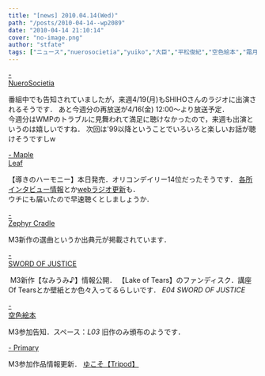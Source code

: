 ```yaml
---
title: "[news] 2010.04.14(Wed)"
path: "/posts/2010-04-14--wp2089"
date: "2010-04-14 21:10:14"
cover: "no-image.png"
author: "stfate"
tags: ["ニュース","nuerosocietia","yuiko","大臣","平松俊紀","空色絵本","霜月はるか"]
---
```


<style type="text/css">
<!--
p {white-space: pre-wrap};
-->
</style>

<a  href="http://nuerosocietia.com/" target="_blank">- NueroSocietia</a>
<div >番組中でも告知されていましたが，来週4/19(月)もSHIHOさんのラジオに出演されるそうです．
あと今週分の再放送が4/16(金) 12:00～より放送予定．
<div >今週分はWMPのトラブルに見舞われて満足に聴けなかったので，来週も出演というのは嬉しいですね．
次回は'99以降ということでいろいろと楽しいお話が聴けそうですしw</div></div>

<a  href="http://shimotsukin.com/" target="_blank">- Maple Leaf</a>
<div >【導きのハーモニー】本日発売．オリコンデイリー14位だったそうです．
<a href="http://www.team-e.co.jp/information/2010/04/20100414-1.html" target="_blank">各所インタビュー情報</a>とか<a href="http://www.timerocket.co.jp/fmc/" target="_blank">webラジオ更新</a>も．
<div >ウチにも届いたので早速聴くとしましょうか．</div></div>

<a  href="http://www.zephyr-cradle.info/diary/?date=20100414#p01" target="_blank">- Zephyr Cradle</a>
<div >M3新作の選曲というか出典元が掲載されています．</div>

<a  href="http://www.soj.razor.jp/namiumi/index.html" target="_blank">- SWORD OF JUSTICE</a>
<div ><a href="http://www.soj.razor.jp/namiumi/index.html" target="_blank"><img src="http://www.soj.razor.jp/namiumi/nubnl.jpg" alt="" /></a>
M3新作【なみうみ♪】情報公開．
【Lake of Tears】のファンディスク．講座 Of Tearsとか壁紙とか色々入ってるらしいです．
<em>E04 SWORD OF JUSTICE</em></div>

<a  href="http://www.sorairoehon.net/" target="_blank">- 空色絵本</a>
<div >M3参加告知．スペース：<em>L03</em>
旧作のみ頒布のようです．</div>

<a  href="http://primary-yuiko.com/" target="_blank">- Primary </a>
<div >M3参加作品情報更新．
<a href="http://www.solfa.asia/yukoso/tripod/" target="_blank">ゆこそ【Tripod】</a></div>